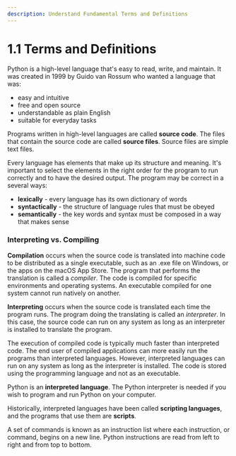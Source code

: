 ```yaml
---
description: Understand Fundamental Terms and Definitions
---
```


# 1.1 Terms and Definitions

Python is a high-level language that's easy to read, write, and maintain. It was created in 1999 by Guido van Rossum who wanted a language that was:

* easy and intuitive
* free and open source
* understandable as plain English
* suitable for everyday tasks&#x20;

Programs written in high-level languages are called **source code**. The files that contain the source code are called **source files**. Source files are simple text files.

Every language has elements that make up its structure and meaning. It's important to select the elements in the right order for the program to run correctly and to have the desired output. The program may be correct in a several ways:

* **lexically** - every language has its own dictionary of words
* **syntactically** - the structure of language rules that must be obeyed
* **semantically** - the key words and syntax must be composed in a way that makes sense

### Interpreting vs. Compiling

**Compilation** occurs when the source code is translated into machine code to be distributed as a single executable, such as an .exe file on Windows, or the apps on the macOS App Store. The program that performs the translation is called a _compiler_. The code is compiled for specific environments and operating systems. An executable compiled for one system cannot run natively on another.

**Interpreting** occurs when the source code is translated each time the program runs. The program doing the translating is called an _interpreter_. In this case, the source code can run on any system as long as an interpreter is installed to translate the program.

The execution of compiled code is typically much faster than interpreted code. The end user of compiled applications can more easily run the programs than interpreted languages. However, interpreted languages can run on any system as long as the interpreter is installed. The code is stored using the programming language and not as an executable.

Python is an **interpreted language**. The Python interpreter is needed if you wish to program and run Python on your computer.

Historically, interpreted languages have been called **scripting languages**, and the programs that use them are **scripts**.

A set of commands is known as an instruction list where each instruction, or command, begins on a new line. Python instructions are read from left to right and from top to bottom.

